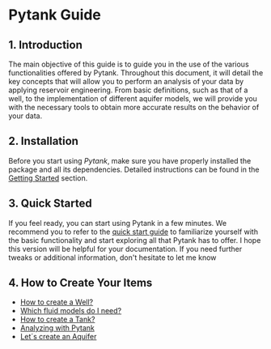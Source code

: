 # **Pytank Guide**

## **1. Introduction**

The main objective of this guide is to guide you in the use of the various
functionalities offered by Pytank. Throughout this document, it will detail the
key concepts that will allow you to perform an analysis of your data by applying
reservoir engineering. From basic definitions, such as that of a well, to the
implementation of different aquifer models, we will provide you with the
necessary tools to obtain more accurate results on the behavior of your data.

## **2. Installation**

Before you start using *Pytank*, make sure you have properly installed the
package and all its dependencies. Detailed instructions can be found in the
[Getting Started](../getting_started.md) section.

## **3. Quick Started**

If you feel ready, you can start using Pytank in a few minutes. We recommend you
to refer to the [quick start guide](../setup/quick_starter.ipynb) to familiarize
yourself with the basic
functionality and start exploring all that Pytank has to offer. I hope this
version will be helpful for your documentation. If you need further tweaks or
additional information, don't hesitate to let me know

## **4. How to Create Your Items**

- [How to create a Well?](../setup/well.md)
- [Which fluid models do I need?](../setup/fluid_model.md)
- [How to create a Tank?](../setup/tank.md)
- [Analyzing with Pytank](../setup/analysis.md)
- [Let´s create an Aquifer](../setup/aquifer.md)